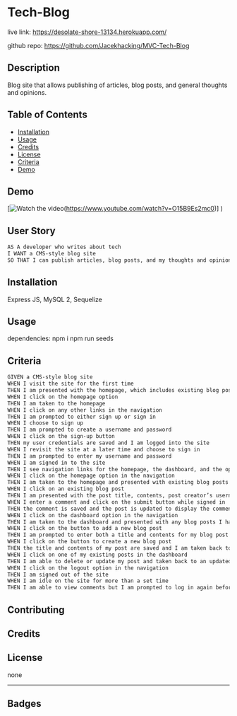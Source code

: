 # Tech-Blog

live link: https://desolate-shore-13134.herokuapp.com/


github repo: https://github.com/Jacekhacking/MVC-Tech-Blog
## Description

Blog site that allows publishing of articles, blog posts, and general thoughts and opinions. 


## Table of Contents

* [Installation](#installation)
* [Usage](#usage)
* [Credits](#credits)
* [License](#license)
* [Criteria](#criteria)
* [Demo](#demo)


## Demo

[![Watch the video](https://img.youtube.com/vi?v=O15B9Es2mc0)(https://www.youtube.com/watch?v=O15B9Es2mc0)]
)




## User Story

```md
AS A developer who writes about tech
I WANT a CMS-style blog site
SO THAT I can publish articles, blog posts, and my thoughts and opinions
```




## Installation

Express JS, MySQL 2, Sequelize

## Usage


dependencies: npm i
npm run seeds






## Criteria

```md 
GIVEN a CMS-style blog site
WHEN I visit the site for the first time
THEN I am presented with the homepage, which includes existing blog posts if any have been posted; navigation links for the homepage and the dashboard; and the option to log in
WHEN I click on the homepage option
THEN I am taken to the homepage
WHEN I click on any other links in the navigation
THEN I am prompted to either sign up or sign in
WHEN I choose to sign up
THEN I am prompted to create a username and password
WHEN I click on the sign-up button
THEN my user credentials are saved and I am logged into the site
WHEN I revisit the site at a later time and choose to sign in
THEN I am prompted to enter my username and password
WHEN I am signed in to the site
THEN I see navigation links for the homepage, the dashboard, and the option to log out
WHEN I click on the homepage option in the navigation
THEN I am taken to the homepage and presented with existing blog posts that include the post title and the date created
WHEN I click on an existing blog post
THEN I am presented with the post title, contents, post creator’s username, and date created for that post and have the option to leave a comment
WHEN I enter a comment and click on the submit button while signed in
THEN the comment is saved and the post is updated to display the comment, the comment creator’s username, and the date created
WHEN I click on the dashboard option in the navigation
THEN I am taken to the dashboard and presented with any blog posts I have already created and the option to add a new blog post
WHEN I click on the button to add a new blog post
THEN I am prompted to enter both a title and contents for my blog post
WHEN I click on the button to create a new blog post
THEN the title and contents of my post are saved and I am taken back to an updated dashboard with my new blog post
WHEN I click on one of my existing posts in the dashboard
THEN I am able to delete or update my post and taken back to an updated dashboard
WHEN I click on the logout option in the navigation
THEN I am signed out of the site
WHEN I am idle on the site for more than a set time
THEN I am able to view comments but I am prompted to log in again before I can add, update, or delete comments

```

## Contributing


## Credits



## License

none


---

## Badges

